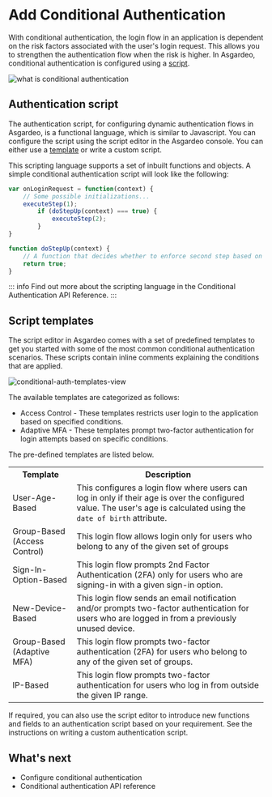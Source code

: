 # Add Conditional Authentication

With conditional authentication, the login flow in an application is dependent on the risk factors associated with the user's login request.
This allows you to strengthen the authentication flow when the risk is higher. In Asgardeo, conditional authentication is configured using a [script](#authentication-script).

<img class="borderless-img" :src="$withBase('/assets/img/guides/conditional-auth/conditional-auth-intro.png')" alt="what is conditional authentication">

## Authentication script

The authentication script, for configuring dynamic authentication flows in Asgardeo, is a functional language, which is similar to Javascript. You can configure the script using the script editor in the Asgardeo console. You can either use a [template](#script-templates) or <a :href="$withBase('/guides/conditional-auth/write-your-first-script/')">write a custom script</a>.

This scripting language supports a set of inbuilt <a :href ="$withBase('/references/conditional-auth/api-reference/#utility-functions')">functions</a> and <a :href ="$withBase('/references/conditional-auth/api-reference/#object-reference')">objects</a>. A simple conditional authentication script will look like the following:

```js
var onLoginRequest = function(context) {
    // Some possible initializations...
    executeStep(1);
        if (doStepUp(context) === true) { 
            executeStep(2);
        }
}

function doStepUp(context) {
    // A function that decides whether to enforce second step based on the request context.
    return true;
}
```

::: info
Find out more about the scripting language in the <a :href="$withBase('/references/conditional-auth/api-reference/')">Conditional Authentication API Reference</a>.
:::

## Script templates

The script editor in Asgardeo comes with a set of predefined templates to get you started with some of the most common conditional authentication scenarios. These scripts contain inline comments explaining the conditions that are applied.

<img :src="$withBase('/assets/img/guides/conditional-auth/conditional-auth-templates.png')" alt="conditional-auth-templates-view"><br>

<!--
You can define scripts that can consider the following evaluation criteria:

- User attributes
- User behavior
- Authentication Request Attributes
- Application attributes

You can define dynamic authentication flows that can perform actions similar to the following:

- Control the authentication step selection
- Change user attributes
- Send email notifications
- Redirect users to an error page etc. 

We will discuss the scenario that the template covers, the prerequisites, the
required parameters, the default authentication steps, and how you can try out the behavior of this template.
-->

The available templates are categorized as follows:
- Access Control - These templates restricts user login to the application based on specified conditions.
- Adaptive MFA - These templates prompt two-factor authentication for login attempts based on specific conditions.

The pre-defined templates are listed below. 

<table>
  <tr>
    <th>Template</th>
    <th>Description</th>
  </tr>
  <tr>
    <td><a :href="$withBase('/guides/conditional-auth/user-age-based-template/')">User-Age-Based</a></td>
    <td>This configures a login flow where users can log in only if their age is over the configured value. The user's age is calculated using the <code>date of birth</code> attribute.</td>
  </tr>
    <tr>
    <td><a :href="$withBase('/guides/conditional-auth/group-based-template-access-control/')">Group-Based (Access Control)</a></td>
    <td>This login flow allows login only for users who belong to any of the given set of groups</td>
  </tr>
  <tr>
    <td><a :href="$withBase('/guides/conditional-auth/sign-in-option-based-template/')">Sign-In-Option-Based</a></td>
    <td>This login flow prompts 2nd Factor Authentication (2FA) only for users who are signing-in with a given sign-in option.</td>
  </tr>
  <tr>
    <td><a :href="$withBase('/guides/conditional-auth/new-device-based-template/')">New-Device-Based</a></td>
    <td>This login flow sends an email notification and/or prompts two-factor authentication for users who are logged in from a previously unused device.</td>
  </tr>
    <tr>
    <td><a :href="$withBase('/guides/conditional-auth/group-based-template/')">Group-Based (Adaptive MFA)</a></td>
    <td>This login flow prompts two-factor authentication (2FA) for users who belong to any of the given set of groups.</td>
  </tr>
  <tr>
    <td><a :href="$withBase('/guides/conditional-auth/ip-based-template/')">IP-Based</a></td>
    <td>This login flow prompts two-factor authentication for users who log in from outside the given IP range.</td>
  </tr>
</table>

If required, you can also use the script editor to introduce new functions and fields to an authentication script based on your requirement. See the instructions on <a :href="$withBase('/guides/conditional-auth/write-your-first-script/')">writing a custom authentication script</a>. 

## What's next

* <a :href ="$withBase('/guides/conditional-auth/configure-conditional-auth/')">Configure conditional authentication</a>
* <a :href ="$withBase('/references/conditional-auth/api-reference/')">Conditional authentication API reference</a>
